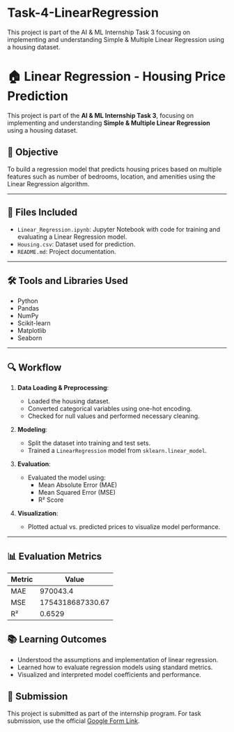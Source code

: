 # Task-4-LinearRegression
This project is part of the AI &amp; ML Internship Task 3  focusing on implementing and understanding  Simple &amp; Multiple Linear Regression using a housing dataset.

# 🏠 Linear Regression - Housing Price Prediction

This project is part of the **AI & ML Internship Task 3**, focusing on implementing and understanding **Simple & Multiple Linear Regression** using a housing dataset.

## 📌 Objective
To build a regression model that predicts housing prices based on multiple features such as number of bedrooms, location, and amenities using the Linear Regression algorithm.

---

## 📁 Files Included
- `Linear_Regression.ipynb`: Jupyter Notebook with code for training and evaluating a Linear Regression model.
- `Housing.csv`: Dataset used for prediction.
- `README.md`: Project documentation.

---

## 🛠 Tools and Libraries Used
- Python
- Pandas
- NumPy
- Scikit-learn
- Matplotlib
- Seaborn

---

## 🔍 Workflow
1. **Data Loading & Preprocessing**:
   - Loaded the housing dataset.
   - Converted categorical variables using one-hot encoding.
   - Checked for null values and performed necessary cleaning.

2. **Modeling**:
   - Split the dataset into training and test sets.
   - Trained a `LinearRegression` model from `sklearn.linear_model`.

3. **Evaluation**:
   - Evaluated the model using:
     - Mean Absolute Error (MAE)
     - Mean Squared Error (MSE)
     - R² Score

4. **Visualization**:
   - Plotted actual vs. predicted prices to visualize model performance.

---

## 📊 Evaluation Metrics

| Metric | Value |
|--------|-------|
| MAE    | 970043.4 |
| MSE    | 1754318687330.67|
| R²     | 0.6529 |




## 📚 Learning Outcomes
- Understood the assumptions and implementation of linear regression.
- Learned how to evaluate regression models using standard metrics.
- Visualized and interpreted model coefficients and performance.


## 🔗 Submission
This project is submitted as part of the internship program. For task submission, use the official [Google Form Link](https://forms.gle/8Gm83s53KbyXs3Ne9).
